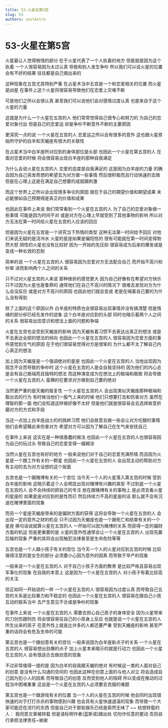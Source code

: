 ```yaml
---
title: 53-火星在第5宫
slug: 53
authors: soilAstro
---
```


# 53-火星在第5宫
火星最让人觉得惋惜的部分
在于火星代表了一个人执着的地方
但是就是因为这个执着
一个人很容易因为太过认真
导致和别人发生争吵
所以我们可以说火星的位置会有不好的结果
往往都是自己搞出来的

这种现象在五宫尤其特别严重
在占星术当中五宫是一个和恋爱相关的位置
而火星是凶星
在事件上这个火星将很容易导致他们在恋爱上灾难不断

可是他们之所以会很认真
甚至我们可以说他们会对感情过度认真
也是来自于这个火星的力量

这就是为什么一个火星在五宫的人
他们常常觉得自己很专心和努力的
为自己的恋爱对象付出
但是自己的恋爱运
却是争吵不断意外不断的主要原因

更深究一点的说
一个火星在五宫的人
恋爱运之所以会有很多的意外
这也跟火星原始所守护的白羊和天蝎座有很大的关联性

在占星术当中白羊座所对应到的身体部位是头部
也因此一个火星在第五宫的人
在面对恋爱的时候
将会很容易出现白羊座的那种自我满足

为什么会说火星在五宫的人
恋爱的态度是自我满足的
这是因为白羊座的力量
的确会因为自己突发奇想的希望去为对方做一些事情
然后很积极而且行动快速的去做
但是在心理上这是在满足自己想要的成就跟刺激

而这个世界上之所以会出现很多争论的原因
就在于自己的期望价值和期望成果
未必能够如自己预期得是真正的价值和成果

也因此在事件上来说
我们常常看到一个火星在五宫的人
为了自己的恋爱对象做一些事情
可能是因为时间不对
或是对方在心理上早就受到了其他事物的影响
所以对方无法在第一时间给火星在五宫的人应该的回应

但是因为火星在五宫是一个讲究当下热情的类型
这种无法第一时间给予回应
对他们来说无疑的是浇冷水
火星的星座如果是偏阳性的
很有可能就在第一时间变得勃然大怒
阴性的火星也没有比较好
因为一开始的先压抑
很容易成为后来的爆发或是变成一种长效的忍耐

简单的说
一个火星在五宫的人
很容易因为恋爱对方无法配合自己
而开始不高兴和吵架
进而影响两个人之间的关系

只不过对火星五宫的人来说
那种挫折的感觉更大
因为自己好像有在希望对方快乐
只不过因为火星也是鲁莽的
通常他们在自己不高兴的情况下
很难去发现对方为什么会没反应
或是对方不高兴的原因
也因此他们就会变成
老是在喊着自己要的为什么没有得到

除了上面的这个原因以外
白羊座的特质也会很容易出现事情并没有搞清楚
但是情绪的部分却已经先发作的迹象
这个白羊座对应到的头部
同时也暗示着两个人之间的关系
很容易出现意识和想法上面的问题和争端

火星在五宫也会受到天蝎座的影响
因为天蝎有着习惯不去表达出真正的想法
或是不去表达全部的想法的倾向
也因此一个火星在五宫的人
很容易因为恋爱方面的事件感觉到生气的原因
在于他们很容易觉得对方是很笨的
为什么都不太了解自己内心真正的想法

加上因为天蝎座是一个强调绝对的星座
也因此一个火星在五宫的人
当他出现因为观念不合而导致的争吵时
这个火星在五宫的人是会自我坚持的
因为他们的内心总是会有自己极端而且独特的想法
而这种演变成为在想法上的极端和极致
将会导致一个火星在五宫的人
蛮横的在要求对方做到自己要的绝对

当然更严重的是天蝎的报复性
一个火星在五宫的人
会出现类似天蝎座那种极端和豁出去的行为
有时候当他们一股气上来的时候
他们只想要打击和伤害对方
虽然在理智的那一面
他们会知道这样做好像不太好
但是他们就是很容易会去选择故意折磨对方的方式和手段

当这一点加上白羊座战士的的挑衅习惯
他们会故意去做一些会让对方吃醋的事情
他们会希望藉此来伤害对方
希望对方可以因为了解自己在生气来安抚自己

在事件上来说
这实在是一种很愚蠢的做法
也因此一个火星在五宫的人也很容易因为自己的玩过头
导致自己的恋爱变得一蹋糊涂

当然火星在五宫也有好的地方
一般来说他们对于自己的恋爱充满热情
而且因为火星是一个跟工作有关的一颗星
也因此一个火星在五宫的人
会出现主动的帮助对方
有主动的去为对方设想的这个层面

五宫也是一个跟赌博有关的一个宫位
当今天一个人的火星落入第五宫的时候
受到白羊座的影响
这暗示着这个人会明显出现对赌博有兴趣的类型
不过到底一个火星在五宫的人
会不会持续的把自己的专注
放在跟赌博有关的事物上
是必须去看火星的星座的
如果星座对应到的是性而已
然后持续力不高的星座的话
那么就不会有沉迷在赌博里面的现象

而另一个星座天蝎座带来的是偏财方面的获得
这将会导致一个火星在五宫的人
会出现一定的意外之财的机会
只不过因为天蝎座也是一个跟死亡和结束有关的一个星座
换句话说就算火星在五宫的人
一开始可以因为赌博的关系
而获得一定的偏财方面的机运
但是更重要的是
火星的意外性通常会让一个火星在五宫的人
出现先赢后输的现象
严重的其将会出现触犯法律甚至是生命危险等等

五宫也是一个人跟小孩子有关的宫位
当今天一个人的火星对应到五宫的时候
比较值得注意的是女生的部分
必须要小心因为意外的因素
而导致于早产的现象

一般来说一个火星在五宫的人
对于自己小孩子方面的教育
是比较严格且容易出现军事化的现象
在自我的本意上
这是因为一个火星在五宫的人
对小孩子有着比较高的关注

但正如同一开始说的一样
一个火星在五宫的人
很容易因为过度认真
而导致自己五宫的关系是比较暴力和不稳定的
也因此一个火星在五宫的人
很容易在跟自己小孩互动的联系当中
去产生意见不合或是争吵的现象

在事件上来说
一个火星在五宫的人
需要去担心自己孩子的身体安全
因为火星带来的刀创伤跟刑伤
将会很容易往自己的小孩身上反应
也就是说一个火星在五宫的人
所生出来的孩子
在意外性上就是比许多的人都还要严重
受到天蝎座的影响
甚至严重的话将会有危及生命的可能

第五宫也是一个跟创意有关的宫位
一般来说因为白羊座新点子的关系
一个火星在五宫的人
很容易想出劲爆的点子
加上火星本来暗示的就是行动力
也因此一个火星在五宫的人
会有很适合去做创意的现象

不过非常值得一提的是
因为白羊的自我跟天蝎的绝对
有时候这一类的人面对自己的创意
是没有什么沟通的空间的
也因此这种在创意上面的与他人对立
将会造成自己因为犯小人的因素
而导致自己的创意
反而受到他人的阻碍
所以变成在推动的过程当中困难重重
这会是一个火星在五宫的人必须要去克服的难题

第五宫也是一个跟游戏有关的位置
当一个人的火星在五宫的时候
他会同时出现很快速的对于打打杀杀的事物感到兴趣
也会具有火星快速退温的现象
而导致一个大家可能还在流行的东西
但是自己对于那些娱乐已经是索然无味了
~~
给想转载的人：
我同意文章被转载
但是请标明作者(蓝斯诺)跟出处
切勿作任意的更动
否则自行承担法律责任~谢谢

 
  